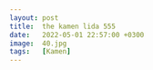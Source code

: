 ```yaml
---
layout: post
title:  the kamen lida 555
date:   2022-05-01 22:57:00 +0300
image:  40.jpg
tags:   [Kamen]
---
```


